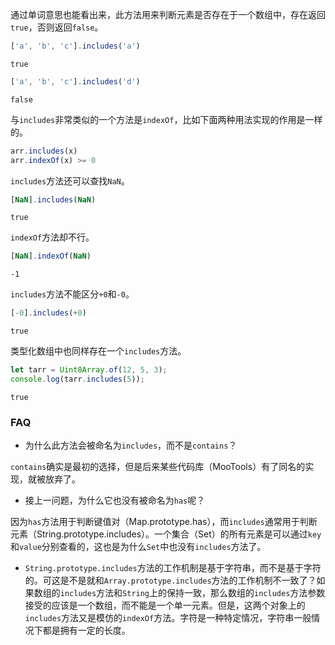 通过单词意思也能看出来，此方法用来判断元素是否存在于一个数组中，存在返回`true`，否则返回`false`。

```javascript
['a', 'b', 'c'].includes('a')
```

```
true
```

```javascript
['a', 'b', 'c'].includes('d')
```

```
false
```

与`includes`非常类似的一个方法是`indexOf`，比如下面两种用法实现的作用是一样的。

```javascript
arr.includes(x)
arr.indexOf(x) >= 0
```

`includes`方法还可以查找`NaN`。

```javascript
[NaN].includes(NaN)
```

```
true
```

`indexOf`方法却不行。

```javascript
[NaN].indexOf(NaN)
```

```
-1
```

`includes`方法不能区分`+0`和`-0`。

```javascript
[-0].includes(+0)
```

```
true
```

类型化数组中也同样存在一个`includes`方法。

```javascript
let tarr = Uint8Array.of(12, 5, 3);
console.log(tarr.includes(5));
```

```
true
```

### FAQ

* 为什么此方法会被命名为`includes`，而不是`contains`？

`contains`确实是最初的选择，但是后来某些代码库（MooTools）有了同名的实现，就被放弃了。

* 接上一问题，为什么它也没有被命名为`has`呢？

因为`has`方法用于判断键值对（Map.prototype.has），而`includes`通常用于判断元素（String.prototype.includes）。一个集合（Set）的所有元素是可以通过`key`和`value`分别查看的，这也是为什么`Set`中也没有`includes`方法了。

* `String.prototype.includes`方法的工作机制是基于字符串，而不是基于字符的。可这是不是就和`Array.prototype.includes`方法的工作机制不一致了？如果数组的`includes`方法和`String`上的保持一致，那么数组的`includes`方法参数接受的应该是一个数组，而不能是一个单一元素。但是，这两个对象上的`includes`方法又是模仿的`indexOf`方法。字符是一种特定情况，字符串一般情况下都是拥有一定的长度。
